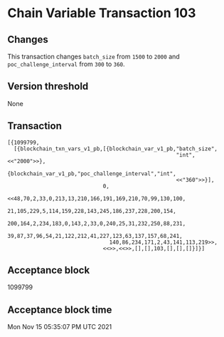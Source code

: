 # Chain Variable Transaction 103

## Changes

This transaction changes `batch_size` from `1500` to `2000` and `poc_challenge_interval` from `300` to `360`.

## Version threshold

None

## Transaction

```
[{1099799,
  [{blockchain_txn_vars_v1_pb,[{blockchain_var_v1_pb,"batch_size",
                                                     "int",<<"2000">>},
                               {blockchain_var_v1_pb,"poc_challenge_interval","int",
                                                     <<"360">>}],
                              0,
                              <<48,70,2,33,0,213,13,210,166,191,169,210,70,99,130,100,
                                21,105,229,5,114,159,228,143,245,186,237,228,200,154,
                                200,164,2,234,183,0,143,2,33,0,240,25,31,232,250,88,231,
                                39,87,37,96,54,21,122,212,41,227,123,63,137,157,68,241,
                                140,86,234,171,2,43,141,113,219>>,
                              <<>>,<<>>,[],[],103,[],[],[]}]}]
```

## Acceptance block

1099799

## Acceptance block time

Mon Nov 15 05:35:07 PM UTC 2021
